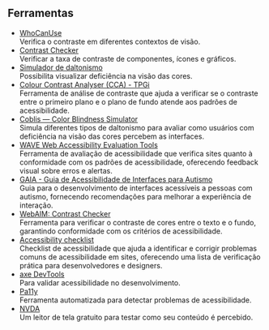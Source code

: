 ## Ferramentas
- [WhoCanUse](https://www.whocanuse.com/)  
Verifica o contraste em diferentes contextos de visão. 
- [Contrast Checker](https://webaim.org/resources/contrastchecker/)  
Verificar a taxa de contraste de componentes, ícones e gráficos.
- [Simulador de daltonismo](https://www.color-blindness.com/coblis-color-blindness-simulator/)  
Possibilita visualizar deficiência na visão das cores.
- [Colour Contrast Analyser (CCA) - TPGi](https://developer.paciellogroup.com/color-contrast-checker/)  
Ferramenta de análise de contraste que ajuda a verificar se o contraste entre o primeiro plano e o plano de fundo atende aos padrões de acessibilidade.
- [Coblis — Color Blindness Simulator](https://www.color-blindness.com/coblis-color-blindness-simulator/#google_vignette)  
Simula diferentes tipos de daltonismo para avaliar como usuários com deficiência na visão das cores percebem as interfaces.
- [WAVE Web Accessibility Evaluation Tools](https://wave.webaim.org/)  
Ferramenta de avaliação de acessibilidade que verifica sites quanto à conformidade com os padrões de acessibilidade, oferecendo feedback visual sobre erros e alertas.
- [GAIA - Guia de Acessibilidade de Interfaces para Autismo](https://gaia.wiki.br/)  
Guia para o desenvolvimento de interfaces acessíveis a pessoas com autismo, fornecendo recomendações para melhorar a experiência de interação.
- [WebAIM: Contrast Checker](https://webaim.org/resources/contrastchecker/)  
Ferramenta para verificar o contraste de cores entre o texto e o fundo, garantindo conformidade com os critérios de acessibilidade.
- [Accessibility checklist](https://www.magentaa11y.com/)  
Checklist de acessibilidade que ajuda a identificar e corrigir problemas comuns de acessibilidade em sites, oferecendo uma lista de verificação prática para desenvolvedores e designers.
- [axe DevTools](https://www.deque.com/axe/)  
Para validar acessibilidade no desenvolvimento.
- [Pa11y](https://pa11y.org/)  
Ferramenta automatizada para detectar problemas de acessibilidade. 
- [NVDA](https://www.nvaccess.org/)  
Um leitor de tela gratuito para testar como seu conteúdo é percebido.
